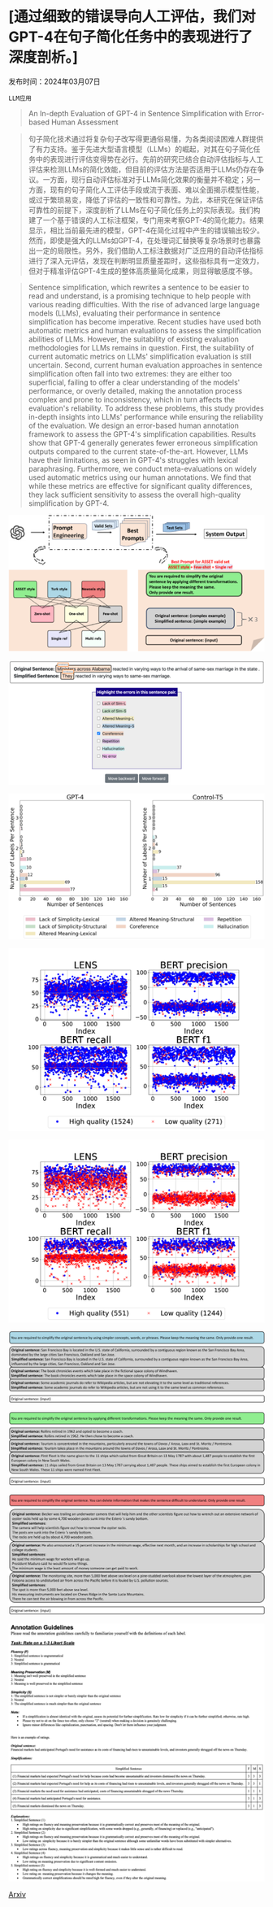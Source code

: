 # [通过细致的错误导向人工评估，我们对GPT-4在句子简化任务中的表现进行了深度剖析。]

发布时间：2024年03月07日

`LLM应用`

> An In-depth Evaluation of GPT-4 in Sentence Simplification with Error-based Human Assessment

> 句子简化技术通过将复杂句子改写得更通俗易懂，为各类阅读困难人群提供了有力支持。鉴于先进大型语言模型（LLMs）的崛起，对其在句子简化任务中的表现进行评估变得势在必行。先前的研究已结合自动评估指标与人工评估来检测LLMs的简化效能，但目前的评估方法是否适用于LLMs仍存在争议。一方面，现行自动评估标准对于LLMs简化效果的衡量并不稳定；另一方面，现有的句子简化人工评估手段或流于表面、难以全面揭示模型性能，或过于繁琐易变，降低了评估的一致性和可靠性。为此，本研究在保证评估可靠性的前提下，深度剖析了LLMs在句子简化任务上的实际表现。我们构建了一个基于错误的人工标注框架，专门用来考察GPT-4的简化能力。结果显示，相比当前最先进的模型，GPT-4在简化过程中产生的错误输出较少。然而，即使是强大的LLMs如GPT-4，在处理词汇替换等复杂场景时也暴露出一定的局限性。另外，我们借助人工标注数据对广泛应用的自动评估指标进行了深入元评估，发现在判断明显质量差距时，这些指标具有一定效力，但对于精准评估GPT-4生成的整体高质量简化成果，则显得敏感度不够。

> Sentence simplification, which rewrites a sentence to be easier to read and understand, is a promising technique to help people with various reading difficulties. With the rise of advanced large language models (LLMs), evaluating their performance in sentence simplification has become imperative. Recent studies have used both automatic metrics and human evaluations to assess the simplification abilities of LLMs. However, the suitability of existing evaluation methodologies for LLMs remains in question. First, the suitability of current automatic metrics on LLMs' simplification evaluation is still uncertain. Second, current human evaluation approaches in sentence simplification often fall into two extremes: they are either too superficial, failing to offer a clear understanding of the models' performance, or overly detailed, making the annotation process complex and prone to inconsistency, which in turn affects the evaluation's reliability. To address these problems, this study provides in-depth insights into LLMs' performance while ensuring the reliability of the evaluation. We design an error-based human annotation framework to assess the GPT-4's simplification capabilities. Results show that GPT-4 generally generates fewer erroneous simplification outputs compared to the current state-of-the-art. However, LLMs have their limitations, as seen in GPT-4's struggles with lexical paraphrasing. Furthermore, we conduct meta-evaluations on widely used automatic metrics using our human annotations. We find that while these metrics are effective for significant quality differences, they lack sufficient sensitivity to assess the overall high-quality simplification by GPT-4.

![通过细致的错误导向人工评估，我们对GPT-4在句子简化任务中的表现进行了深度剖析。](../../../paper_images/2403.04963/x1.png)

![通过细致的错误导向人工评估，我们对GPT-4在句子简化任务中的表现进行了深度剖析。](../../../paper_images/2403.04963/x2.png)

![通过细致的错误导向人工评估，我们对GPT-4在句子简化任务中的表现进行了深度剖析。](../../../paper_images/2403.04963/x3.png)

![通过细致的错误导向人工评估，我们对GPT-4在句子简化任务中的表现进行了深度剖析。](../../../paper_images/2403.04963/x4.png)

![通过细致的错误导向人工评估，我们对GPT-4在句子简化任务中的表现进行了深度剖析。](../../../paper_images/2403.04963/x5.png)

![通过细致的错误导向人工评估，我们对GPT-4在句子简化任务中的表现进行了深度剖析。](../../../paper_images/2403.04963/x6.png)

![通过细致的错误导向人工评估，我们对GPT-4在句子简化任务中的表现进行了深度剖析。](../../../paper_images/2403.04963/x7.png)

![通过细致的错误导向人工评估，我们对GPT-4在句子简化任务中的表现进行了深度剖析。](../../../paper_images/2403.04963/x8.png)

![通过细致的错误导向人工评估，我们对GPT-4在句子简化任务中的表现进行了深度剖析。](../../../paper_images/2403.04963/x9.png)

[Arxiv](https://arxiv.org/abs/2403.04963)